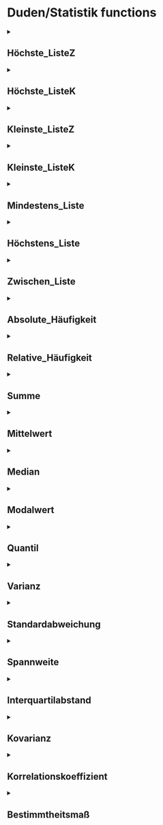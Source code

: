 # Duden/Statistik functions
<details>
<summary><h2>Höchste_ListeZ</h2></summary>
<ul>
<pre>
Gibt den höchsten Wert der Zahlen Liste zurück.
</pre>
	<li>Parameters: <code>liste</code></li>
	<li>Parameter type: <code>Zahlen Liste</code></li>
	<li>Return type: <code>Zahl</code></li>
</ul>

<h3>Aliases</h3>
<ol>
	<li><code>&#34;der höchste Wert aus &lt;liste&gt;&#34;</code></li>
</ol>

<h3>Implementation</h3>
<pre class="language-ddp" tabindex="0">
<code class="language-ddp">
Die Zahl maxNum ist der minimale Wert einer Zahl.
Für jede Zahl z in liste, speichere die größere Zahl von z und maxNum in maxNum.
Gib maxNum zurück.

</code>
</pre>
</details>

<details>
<summary><h2>Höchste_ListeK</h2></summary>
<ul>
<pre>
Gibt den höchsten Wert der Kommazahlen Liste zurück.
</pre>
	<li>Parameters: <code>liste</code></li>
	<li>Parameter type: <code>Kommazahlen Liste</code></li>
	<li>Return type: <code>Kommazahl</code></li>
</ul>

<h3>Aliases</h3>
<ol>
	<li><code>&#34;der höchste Wert aus &lt;liste&gt;&#34;</code></li>
</ol>

<h3>Implementation</h3>
<pre class="language-ddp" tabindex="0">
<code class="language-ddp">
Die Kommazahl maxNum ist der minimale Wert einer Kommazahl.
Für jede Kommazahl z in liste, speichere die größere Zahl von z und maxNum in maxNum.
Gib maxNum zurück.

</code>
</pre>
</details>

<details>
<summary><h2>Kleinste_ListeZ</h2></summary>
<ul>
<pre>
Gibt den kleinsten Wert der Zahlen Liste zurück.
</pre>
	<li>Parameters: <code>liste</code></li>
	<li>Parameter type: <code>Zahlen Liste</code></li>
	<li>Return type: <code>Zahl</code></li>
</ul>

<h3>Aliases</h3>
<ol>
	<li><code>&#34;der kleinste Wert aus &lt;liste&gt;&#34;</code></li>
</ol>

<h3>Implementation</h3>
<pre class="language-ddp" tabindex="0">
<code class="language-ddp">
Die Zahl maxNum ist der maximale Wert einer Zahl.
Für jede Zahl z in liste, speichere die kleinere Zahl von z und maxNum in maxNum.
Gib maxNum zurück.

</code>
</pre>
</details>

<details>
<summary><h2>Kleinste_ListeK</h2></summary>
<ul>
<pre>
Gibt den kleinsten Wert der Kommazahlen Liste zurück.
</pre>
	<li>Parameters: <code>liste</code></li>
	<li>Parameter type: <code>Kommazahlen Liste</code></li>
	<li>Return type: <code>Kommazahl</code></li>
</ul>

<h3>Aliases</h3>
<ol>
	<li><code>&#34;der kleinste Wert aus &lt;liste&gt;&#34;</code></li>
</ol>

<h3>Implementation</h3>
<pre class="language-ddp" tabindex="0">
<code class="language-ddp">
Die Kommazahl maxNum ist der maximale Wert einer Kommazahl.
Für jede Kommazahl z in liste, speichere die kleinere Zahl von z und maxNum in maxNum.
Gib maxNum zurück.

</code>
</pre>
</details>

<details>
<summary><h2>Mindestens_Liste</h2></summary>
<ul>
<pre>
Gibt die Summe der relativen Häufigkeiten aller Zahlen größer als, oder x.
</pre>
	<li>Parameters: <code>x</code>, <code>liste</code></li>
	<li>Parameter types: <code>Kommazahl</code>, <code>Kommazahlen Liste</code></li>
	<li>Return type: <code>Kommazahl</code></li>
</ul>

<h3>Aliases</h3>
<ol>
	<li><code>&#34;wie viel Prozent der Zahlen aus &lt;liste&gt; mindestens &lt;x&gt; sind&#34;</code></li>
</ol>

<h3>Implementation</h3>
<pre class="language-ddp" tabindex="0">
<code class="language-ddp">
Die Kommazahl a ist 0,0.
Für jede Kommazahl z in liste, wenn z kleiner als, oder x ist, erhöhe a um 1.
Gib a durch die Länge von liste zurück.

</code>
</pre>
</details>

<details>
<summary><h2>Höchstens_Liste</h2></summary>
<ul>
<pre>
Gibt die Summe der relativen Häufigkeiten aller Zahlen kleiner als, oder x.
</pre>
	<li>Parameters: <code>x</code>, <code>liste</code></li>
	<li>Parameter types: <code>Kommazahl</code>, <code>Kommazahlen Liste</code></li>
	<li>Return type: <code>Kommazahl</code></li>
</ul>

<h3>Aliases</h3>
<ol>
	<li><code>&#34;wie viel Prozent der Zahlen aus &lt;liste&gt; höchstens &lt;x&gt; sind&#34;</code></li>
</ol>

<h3>Implementation</h3>
<pre class="language-ddp" tabindex="0">
<code class="language-ddp">
Die Kommazahl a ist 0,0.
Für jede Kommazahl z in liste, wenn z größer als, oder x ist, erhöhe a um 1.
Gib a durch die Länge von liste zurück.

</code>
</pre>
</details>

<details>
<summary><h2>Zwischen_Liste</h2></summary>
<ul>
<pre>
Gibt die Summe der relativen Häufigkeiten aller Zahlen zwischen x und y.
</pre>
	<li>Parameters: <code>x</code>, <code>y</code>, <code>liste</code></li>
	<li>Parameter types: <code>Kommazahl</code>, <code>Kommazahl</code>, <code>Kommazahlen Liste</code></li>
	<li>Return type: <code>Kommazahl</code></li>
</ul>

<h3>Aliases</h3>
<ol>
	<li><code>&#34;wie viel Prozent der Zahlen aus &lt;liste&gt; zwischen &lt;x&gt; und &lt;y&gt; sind&#34;</code></li>
</ol>

<h3>Implementation</h3>
<pre class="language-ddp" tabindex="0">
<code class="language-ddp">
Die Kommazahl a ist 0,0.
Für jede Kommazahl z in liste, wenn z größer als, oder x ist und z kleiner als, oder y ist, erhöhe a um 1.
Gib a durch die Länge von liste zurück.

</code>
</pre>
</details>

<details>
<summary><h2>Absolute_Häufigkeit</h2></summary>
<ul>
<pre>
Gibt die absolute Häufigkeit von x aus der gegebenen Liste zurück.
</pre>
	<li>Parameters: <code>liste</code>, <code>x</code></li>
	<li>Parameter types: <code>Kommazahlen Liste</code>, <code>Kommazahl</code></li>
	<li>Return type: <code>Zahl</code></li>
</ul>

<h3>Aliases</h3>
<ol>
	<li><code>&#34;die absolute Häufigkeit von &lt;x&gt; in &lt;liste&gt;&#34;</code></li>
</ol>

<h3>Implementation</h3>
<pre class="language-ddp" tabindex="0">
<code class="language-ddp">
Die Zahl anzahl ist 0.
Für jede Kommazahl z in liste, wenn z gleich x ist, erhöhe anzahl um 1.
Gib anzahl zurück.

</code>
</pre>
</details>

<details>
<summary><h2>Relative_Häufigkeit</h2></summary>
<ul>
<pre>
Gibt die absolute Häufigkeit von x aus der gegebenen Liste zurück.
</pre>
	<li>Parameters: <code>liste</code>, <code>x</code></li>
	<li>Parameter types: <code>Kommazahlen Liste</code>, <code>Kommazahl</code></li>
	<li>Return type: <code>Kommazahl</code></li>
</ul>

<h3>Aliases</h3>
<ol>
	<li><code>&#34;die relative Häufigkeit von &lt;x&gt; in &lt;liste&gt;&#34;</code></li>
	<li><code>&#34;wie viel Prozent der Zahlen aus &lt;liste&gt; gleich &lt;x&gt; sind&#34;</code></li>
</ol>

<h3>Implementation</h3>
<pre class="language-ddp" tabindex="0">
<code class="language-ddp">
Gib die absolute Häufigkeit von x in liste durch die Länge von liste zurück.

</code>
</pre>
</details>

<details>
<summary><h2>Summe</h2></summary>
<ul>
<pre>
Gibt die Summe aller Zahlen der gegebenen Liste zurück.
</pre>
	<li>Parameters: <code>liste</code></li>
	<li>Parameter type: <code>Kommazahlen Liste</code></li>
	<li>Return type: <code>Kommazahl</code></li>
</ul>

<h3>Aliases</h3>
<ol>
	<li><code>&#34;die Summe aller zahlen aus &lt;liste&gt;&#34;</code></li>
</ol>

<h3>Implementation</h3>
<pre class="language-ddp" tabindex="0">
<code class="language-ddp">
Die Kommazahl summe ist 0,0.
Für jede Kommazahl z in liste, erhöhe summe um z.
Gib summe zurück.

</code>
</pre>
</details>

<details>
<summary><h2>Mittelwert</h2></summary>
<ul>
<pre>
Gibt den Mittelwert (arithmetisches Mittel) der gegebenen Liste zurück.
</pre>
	<li>Parameters: <code>liste</code></li>
	<li>Parameter type: <code>Kommazahlen Liste</code></li>
	<li>Return type: <code>Kommazahl</code></li>
</ul>

<h3>Aliases</h3>
<ol>
	<li><code>&#34;der Mittelwert von &lt;liste&gt;&#34;</code></li>
	<li><code>&#34;das arithmetische Mittel von &lt;liste&gt;&#34;</code></li>
</ol>

<h3>Implementation</h3>
<pre class="language-ddp" tabindex="0">
<code class="language-ddp">
Gib die Summe aller zahlen aus liste durch die Länge von liste zurück.

</code>
</pre>
</details>

<details>
<summary><h2>Median</h2></summary>
<ul>
<pre>
Es muss eine sortierte Liste übergeben werden!
</pre>
	<li>Parameters: <code>liste</code></li>
	<li>Parameter type: <code>Kommazahlen Liste</code></li>
	<li>Return type: <code>Kommazahl</code></li>
</ul>

<h3>Aliases</h3>
<ol>
	<li><code>&#34;der Median von &lt;liste&gt;&#34;</code></li>
	<li><code>&#34;der Zentralwert von &lt;liste&gt;&#34;</code></li>
</ol>

<h3>Implementation</h3>
<pre class="language-ddp" tabindex="0">
<code class="language-ddp">
Die Kommazahl m ist (die Länge von liste) durch 2.
Wenn (die Länge von liste) eine gerade Zahl ist, dann:
	Gib (liste an der Stelle (m nach unten gerundet als Zahl) plus liste an der Stelle (m nach oben gerundet als Zahl)) durch 2 zurück.
Gib liste an der Stelle (m als Zahl plus 1) zurück.

</code>
</pre>
</details>

<details>
<summary><h2>Modalwert</h2></summary>
<ul>
<pre>
Gibt eine Liste der am häufigsten auftretenden Kommazahlen aus der gegebenen Liste zurück.
Gibt eine leere Liste zurück falls die gegebene Liste leer ist.
</pre>
	<li>Parameters: <code>liste</code></li>
	<li>Parameter type: <code>Kommazahlen Liste</code></li>
	<li>Return type: <code>Kommazahlen Liste</code></li>
</ul>

<h3>Aliases</h3>
<ol>
	<li><code>&#34;der Modalwert von &lt;liste&gt;&#34;</code></li>
</ol>

<h3>Implementation</h3>
<pre class="language-ddp" tabindex="0">
<code class="language-ddp">
Die Kommazahlen Liste modalwerte ist eine leere Kommazahlen Liste.
Die Zahl maxAbs ist 0.
Für jede Kommazahl z in liste, mache:
	Speichere die größere Zahl von (die absolute Häufigkeit von z in liste) und maxAbs in maxAbs.

Für jede Kommazahl z in liste, mache:
	Wenn nicht modalwerte z enthält und die absolute Häufigkeit von z in liste gleich maxAbs ist, füge z an modalwerte an.
Gib modalwerte zurück.

</code>
</pre>
</details>

<details>
<summary><h2>Quantil</h2></summary>
<ul>
<pre>
Gibt das p-Quantil der gegebenen Liste zurück.
Es gibt an über welchen Wert p% der Daten befinden. 

Es muss eine sortierte Liste übergeben werden!
</pre>
	<li>Parameters: <code>liste</code>, <code>p</code></li>
	<li>Parameter types: <code>Kommazahlen Liste</code>, <code>Kommazahl</code></li>
	<li>Return type: <code>Kommazahl</code></li>
</ul>

<h3>Aliases</h3>
<ol>
	<li><code>&#34;das &lt;p&gt;-Quantil von &lt;liste&gt;&#34;</code></li>
</ol>

<h3>Implementation</h3>
<pre class="language-ddp" tabindex="0">
<code class="language-ddp">
Die Kommazahl np ist die Länge von liste mal p.
Wenn np eine ganze Zahl ist, dann:
	Gib (liste an der Stelle np als Zahl plus liste an der Stelle (np als Zahl plus 1)) durch 2 zurück.
Gib liste an der Stelle (np nach oben gerundet) als Zahl zurück.

</code>
</pre>
</details>

<details>
<summary><h2>Varianz</h2></summary>
<ul>
<pre>
Berechnet die Varianz der gegebenen Liste.
Es gibt an wie sehr die Listenwerte um ihren Mittelwert streuen.
</pre>
	<li>Parameters: <code>liste</code></li>
	<li>Parameter type: <code>Kommazahlen Liste</code></li>
	<li>Return type: <code>Kommazahl</code></li>
</ul>

<h3>Aliases</h3>
<ol>
	<li><code>&#34;die Varianz von &lt;liste&gt;&#34;</code></li>
	<li><code>&#34;der Varianz von &lt;liste&gt;&#34;</code></li>
</ol>

<h3>Implementation</h3>
<pre class="language-ddp" tabindex="0">
<code class="language-ddp">
Die Kommazahl x ist 0,0.
Die Kommazahl m ist der Mittelwert von liste.
Für jede Kommazahl z in liste, erhöhe x um (z minus m) mal (z minus m).
Gib x durch (die Länge von liste minus 1) zurück.

</code>
</pre>
</details>

<details>
<summary><h2>Standardabweichung</h2></summary>
<ul>
<pre>
Berechnet die Standardabweichung (Quadratwurzel der Varianz) der Liste.
</pre>
	<li>Parameters: <code>liste</code></li>
	<li>Parameter type: <code>Kommazahlen Liste</code></li>
	<li>Return type: <code>Kommazahl</code></li>
</ul>

<h3>Aliases</h3>
<ol>
	<li><code>&#34;die Standardabweichung von &lt;liste&gt;&#34;</code></li>
</ol>

<h3>Implementation</h3>
<pre class="language-ddp" tabindex="0">
<code class="language-ddp">
Gib die 2. Wurzel von der Varianz von liste zurück.

</code>
</pre>
</details>

<details>
<summary><h2>Spannweite</h2></summary>
<ul>
<pre>
Gibt die Differenz des höchsten und niedristen Wertes zurück.
</pre>
	<li>Parameters: <code>liste</code></li>
	<li>Parameter type: <code>Kommazahlen Liste</code></li>
	<li>Return type: <code>Kommazahl</code></li>
</ul>

<h3>Aliases</h3>
<ol>
	<li><code>&#34;die Spannweite von &lt;liste&gt;&#34;</code></li>
</ol>

<h3>Implementation</h3>
<pre class="language-ddp" tabindex="0">
<code class="language-ddp">
Gib der höchste Wert aus liste minus der kleinste Wert aus liste zurück.

</code>
</pre>
</details>

<details>
<summary><h2>Interquartilabstand</h2></summary>
<ul>
<pre>
Gibt die Differenz des 0,75-Quantils und 0,25-Quantils zurück.
Es muss eine sortierte Liste übergeben werden!
</pre>
	<li>Parameters: <code>liste</code></li>
	<li>Parameter type: <code>Kommazahlen Liste</code></li>
	<li>Return type: <code>Kommazahl</code></li>
</ul>

<h3>Aliases</h3>
<ol>
	<li><code>&#34;der Interquartilabstand von &lt;liste&gt;&#34;</code></li>
</ol>

<h3>Implementation</h3>
<pre class="language-ddp" tabindex="0">
<code class="language-ddp">
Gib das 0,75-Quantil von liste minus das 0,25-Quantil von liste zurück.

</code>
</pre>
</details>

<details>
<summary><h2>Kovarianz</h2></summary>
<ul>
<pre>
Berechnet die Kovarianz zweier gleich langen Listen.
Beide Listen MÜSSEN gleich lang sein, sonst wird ein Laufzeitfehler geworfen.
</pre>
	<li>Parameters: <code>liste1</code>, <code>liste2</code></li>
	<li>Parameter types: <code>Kommazahlen Liste</code>, <code>Kommazahlen Liste</code></li>
	<li>Return type: <code>Kommazahl</code></li>
</ul>

<h3>Aliases</h3>
<ol>
	<li><code>&#34;die empirische Kovarianz von &lt;liste1&gt; und &lt;liste2&gt;&#34;</code></li>
</ol>

<h3>Implementation</h3>
<pre class="language-ddp" tabindex="0">
<code class="language-ddp">
Wenn die Länge von liste1 ungleich die Länge von liste2 ist, löse einen Laufzeitfehler mit der Nachricht "Beide Listen müssen die gleiche Länge haben" und dem Code 1 aus.

Die Kommazahl x ist 0,0.
Die Kommazahl m1 ist der Mittelwert von liste1.
Die Kommazahl m2 ist der Mittelwert von liste2.
Für jede Zahl i von 1 bis die Länge von liste1, mache:
	Erhöhe x um (liste1 an der Stelle i minus m1) mal (liste2 an der Stelle i minus m2).
Gib x durch (die Länge von liste1 minus 1) zurück.

</code>
</pre>
</details>

<details>
<summary><h2>Korrelationskoeffizient</h2></summary>
<ul>
<pre>
Berechnet den Korrelationskoeffizienten zweier gleichlangen Listen.
Beide Listen MÜSSEN gleich lang sein, sonst wird ein Laufzeitfehler geworfen.
</pre>
	<li>Parameters: <code>liste1</code>, <code>liste2</code></li>
	<li>Parameter types: <code>Kommazahlen Liste</code>, <code>Kommazahlen Liste</code></li>
	<li>Return type: <code>Kommazahl</code></li>
</ul>

<h3>Aliases</h3>
<ol>
	<li><code>&#34;der empirische Korrelationskoeffizient von &lt;liste1&gt; und &lt;liste2&gt;&#34;</code></li>
</ol>

<h3>Implementation</h3>
<pre class="language-ddp" tabindex="0">
<code class="language-ddp">
Gib (die empirische Kovarianz von liste1 und liste2) durch (die Standardabweichung von liste1 mal die Standardabweichung von liste2) zurück.

</code>
</pre>
</details>

<details>
<summary><h2>Bestimmtheitsmaß</h2></summary>
<ul>
<pre>
Berechnet den Bestimmtheitsmaß zweier gleichlangen Listen (Quadrat des Korrelationskoeffizienten).
Beide Listen MÜSSEN gleich lang sein, sonst wird ein Laufzeitfehler geworfen.
</pre>
	<li>Parameters: <code>liste1</code>, <code>liste2</code></li>
	<li>Parameter types: <code>Kommazahlen Liste</code>, <code>Kommazahlen Liste</code></li>
	<li>Return type: <code>Kommazahl</code></li>
</ul>

<h3>Aliases</h3>
<ol>
	<li><code>&#34;der Bestimmtheitsmaß von &lt;liste1&gt; und &lt;liste2&gt;&#34;</code></li>
</ol>

<h3>Implementation</h3>
<pre class="language-ddp" tabindex="0">
<code class="language-ddp">
Gib der empirische Korrelationskoeffizient von liste1 und liste2 hoch 2 zurück.

</code>
</pre>
</details>


